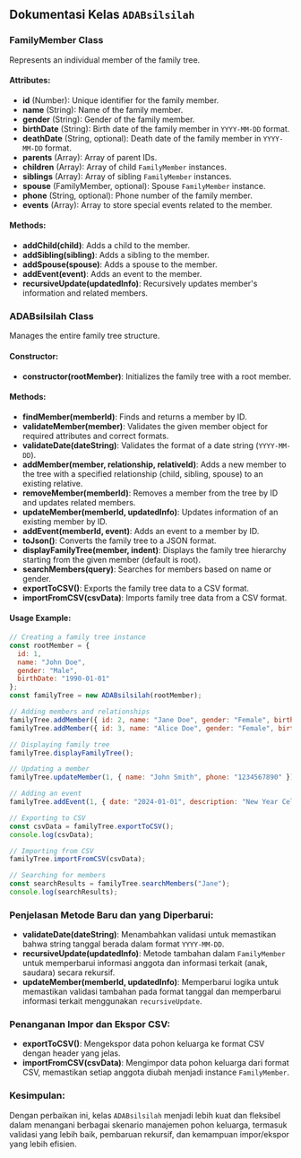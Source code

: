 ## Dokumentasi Kelas `ADABsilsilah`

### FamilyMember Class
Represents an individual member of the family tree.

#### Attributes:
- **id** (Number): Unique identifier for the family member.
- **name** (String): Name of the family member.
- **gender** (String): Gender of the family member.
- **birthDate** (String): Birth date of the family member in `YYYY-MM-DD` format.
- **deathDate** (String, optional): Death date of the family member in `YYYY-MM-DD` format.
- **parents** (Array): Array of parent IDs.
- **children** (Array): Array of child `FamilyMember` instances.
- **siblings** (Array): Array of sibling `FamilyMember` instances.
- **spouse** (FamilyMember, optional): Spouse `FamilyMember` instance.
- **phone** (String, optional): Phone number of the family member.
- **events** (Array): Array to store special events related to the member.

#### Methods:
- **addChild(child)**: Adds a child to the member.
- **addSibling(sibling)**: Adds a sibling to the member.
- **addSpouse(spouse)**: Adds a spouse to the member.
- **addEvent(event)**: Adds an event to the member.
- **recursiveUpdate(updatedInfo)**: Recursively updates member's information and related members.

### ADABsilsilah Class
Manages the entire family tree structure.

#### Constructor:
- **constructor(rootMember)**: Initializes the family tree with a root member.

#### Methods:
- **findMember(memberId)**: Finds and returns a member by ID.
- **validateMember(member)**: Validates the given member object for required attributes and correct formats.
- **validateDate(dateString)**: Validates the format of a date string (`YYYY-MM-DD`).
- **addMember(member, relationship, relativeId)**: Adds a new member to the tree with a specified relationship (child, sibling, spouse) to an existing relative.
- **removeMember(memberId)**: Removes a member from the tree by ID and updates related members.
- **updateMember(memberId, updatedInfo)**: Updates information of an existing member by ID.
- **addEvent(memberId, event)**: Adds an event to a member by ID.
- **toJson()**: Converts the family tree to a JSON format.
- **displayFamilyTree(member, indent)**: Displays the family tree hierarchy starting from the given member (default is root).
- **searchMembers(query)**: Searches for members based on name or gender.
- **exportToCSV()**: Exports the family tree data to a CSV format.
- **importFromCSV(csvData)**: Imports family tree data from a CSV format.

#### Usage Example:
```javascript
// Creating a family tree instance
const rootMember = {
  id: 1,
  name: "John Doe",
  gender: "Male",
  birthDate: "1990-01-01"
};
const familyTree = new ADABsilsilah(rootMember);

// Adding members and relationships
familyTree.addMember({ id: 2, name: "Jane Doe", gender: "Female", birthDate: "1995-02-15" }, "spouse", 1);
familyTree.addMember({ id: 3, name: "Alice Doe", gender: "Female", birthDate: "2020-05-10" }, "child", 1);

// Displaying family tree
familyTree.displayFamilyTree();

// Updating a member
familyTree.updateMember(1, { name: "John Smith", phone: "1234567890" });

// Adding an event
familyTree.addEvent(1, { date: "2024-01-01", description: "New Year Celebration" });

// Exporting to CSV
const csvData = familyTree.exportToCSV();
console.log(csvData);

// Importing from CSV
familyTree.importFromCSV(csvData);

// Searching for members
const searchResults = familyTree.searchMembers("Jane");
console.log(searchResults);
```

### Penjelasan Metode Baru dan yang Diperbarui:
- **validateDate(dateString)**: Menambahkan validasi untuk memastikan bahwa string tanggal berada dalam format `YYYY-MM-DD`.
- **recursiveUpdate(updatedInfo)**: Metode tambahan dalam `FamilyMember` untuk memperbarui informasi anggota dan informasi terkait (anak, saudara) secara rekursif.
- **updateMember(memberId, updatedInfo)**: Memperbarui logika untuk memastikan validasi tambahan pada format tanggal dan memperbarui informasi terkait menggunakan `recursiveUpdate`.

### Penanganan Impor dan Ekspor CSV:
- **exportToCSV()**: Mengekspor data pohon keluarga ke format CSV dengan header yang jelas.
- **importFromCSV(csvData)**: Mengimpor data pohon keluarga dari format CSV, memastikan setiap anggota diubah menjadi instance `FamilyMember`.

### Kesimpulan:
Dengan perbaikan ini, kelas `ADABsilsilah` menjadi lebih kuat dan fleksibel dalam menangani berbagai skenario manajemen pohon keluarga, termasuk validasi yang lebih baik, pembaruan rekursif, dan kemampuan impor/ekspor yang lebih efisien.
